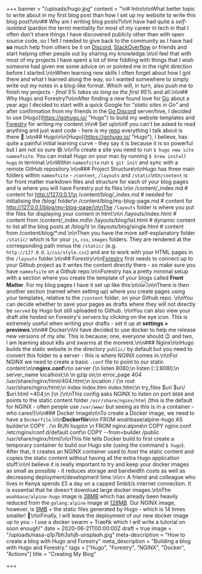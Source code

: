 +++
banner = "/uploads/hugo.jpg"
content = "\n# Intro\n\nWhat better topic to write about in my first blog post than how I set up my website to write this blog post!\n\n## Why am I writing blog posts?\n\nI have had quite a _self-isolated_ (pardon the term) mentality for most of my career in tech in that I often don't share things I have discovered publicly other than with open source code, so I felt I needed to give back to the community as I have had **so** much help from others be it on [Discord](https://discord.com/), [StackOverflow](https://stackoverflow.com/) or friends and start helping other people out by sharing my knowledge.\n\nI feel that with most of my projects I have spent a lot of time fiddling with things that I wish someone had given me some advice on or pointed me in the right direction before I started.\n\nWhen learning new skills I often forget about how I got there and what I learned along the way, so I wanted somewhere to simply write out my notes in a blog-like format. Which will, in turn, also push me to finish my projects - _final 5% takes as long as the first 95%_ and all.\n\n## Why Hugo and Forestry?\n\nAfter finding a new found love for [Go]() about a year ago I decided to start with a quick Google for _\"static sites in Go\"_ and after confirmation from my friends in the [Go Discord](https://discord.gg/0f1SbxBZjYq9jLBk) server/hive, I decided to use [Hugo](https://gohugo.io/ \"Hugo\") to build my website templates and [Forestry](https://forestry.io) for writing my content.\n\n# Set up\n\nIf you can't be asked to read anything and just want code - here is my [repo](https://m4x.uk/max.me.uk) everything I talk about is there 🙂.\n\n## Hugo\n\n[Hugo](https://gohugo.io/ \"Hugo\"), I believe, has quite a painful initial learning curve - they say it is because it is so powerful but I am not so sure 😅.\n\nTo create a site you need to run `$ hugo new site nameofsite`. You can install Hugo on your mac by running `$ brew install hugo` in terminal.\n\nWithin `nameofsite` run `$ git init` and sync with a remote GitHub repository.\n\n### Project Structure\n\nHugo has three main folders within `nameofsite` - `/content`, `/layouts` and `/static`\n\n`/content` is for front matter markdown files and structure for each of your blog pages and is where you will have Forestry put its files.\n\n    /content/_index.md # content for http://127.0.0.1/\n    /content/blog/_index.md # needed for initialising the /blog/ folder\n    /content/blog/my-blog-page.md # content for http://127.0.0.1/blog/my-blog-page/\n\nThe `/layouts` folder is where you put the files for displaying your content in html:\n\n    /layouts/index.html # content from /content/_index.md\n    /layouts/blog/list.html # dynamic content to list all the blog posts at /blog/\t \n    /layouts/blog/single.html # content from /content/blog/*.md \n\nThen you have the more self-explanatory folder `/static/` which is for your `js`, `css`, `images` folders.  They are rendered at the corresponding path minus the `/static/` (e.g. `http://127.0.0.1/css/style.css`) and are to work with your HTML pages in the `/layouts` folder.\n\n## Forestry\n\n[Forestry](https://forestry.io) first needs to connect up to your Github project as it writes the content directly there - so make sure you have `nameofsite` on a Github repo.\n\nForestry has a pretty minimal setup with a section where you create the template of your blogs called **Front Matter**. For my blog pages I have it set up like this:\n\n![](/uploads/screenshot_2020-06-20-forestry-io.png)\n\nThere is then another section (named when setting up) where you create pages using your templates, relative to the `/content` folder, on your Github repo. \n\nYou can decide whether to save your pages as drafts where they will not directly be `served` by Hugo but still uploaded to Github. \n\nYou can also view your draft site hosted on Forestry's servers by clicking on the eye icon. This is extremely useful when writing your drafts - set it up at **settings > previews**.\n\n## Docker\n\nI have decided to use docker to help me release new versions of my site. This is because; one, everyone should 😉 and two, I am learning about k8s and swarms at the moment.\n\n### Nginx\n\nHugo builds the static website in the directory `public/` by default but you need to convert this folder to a server - this is where NGINX comes in.\n\nFor NGINX we need to create a basic `.conf` file to point to our static content:\n\n**nginx.conf**\n\n    server {\n        listen       8080;\n        listen  [::]:8080;\n        server_name  localhost;\n    \n        gzip on;\n        error_page  404 /usr/share/nginx/html/404.html;\n        location / {\n            root /usr/share/nginx/html;\n            index index.htm index.html;\n            try_files $uri $uri/ $uri.html =404;\n        }\n    }\n\nThis config asks NGINX to listen on port `8080` and points to the static content folder `/usr/share/nginx/html` (this is the default for NGINX - often people use `/var/www/` but seeing as this is in a container - who cares!)\n\n### Docker Image\n\nTo create a Docker image, we need to have a `Dockerfile`.\n\n**Dockerfile**\n\n    FROM woahbase/alpine-hugo AS builder\n    COPY . /\n    RUN hugo\n    \n    FROM nginx:alpine\n    COPY nginx.conf /etc/nginx/conf.d/default.conf\n    COPY --from=builder /public /usr/share/nginx/html/\n\nThis file tells Docker build to first create a temporary container to build our Hugo site (using the command `$ hugo`). After that, it creates an NGINX container used to _host_ the static content and copies the static content without having all the extra Hugo application stuff.\n\nI believe it is really important to try and keep your docker images as small as possible - it reduces storage and bandwidth costs as well as decreasing deployment/development time.\n\n> A friend and colleague who lives in Kenya spends £5 a day on a capped 5mbit/s internet connection. It is essential that he doesn't download large docker images.\n\nThe `woahbase/alpine-hugo` image is [38MB](https://hub.docker.com/layers/woahbase/alpine-hugo/latest/images/sha256-3fd7c6cc56b5140d0e77877b6825838e2fcf5bb85c99b0005913b55a2206ecbc?context=explore) which has already been heavily reduced from the `golang:alpine` image at [128MB](https://hub.docker.com/layers/golang/library/golang/alpine/images/sha256-2de21f4fe5c3557c31b716291a7986c0d54abbd282cd7fb43aaa484672b0c855?context=explore). Our NGINX image, however, is [9MB](https://hub.docker.com/layers/nginx/library/nginx/alpine/images/sha256-fa24815c8e52981d8ef01249e17d46dc5367765814d6feed154f1043aa255b8e?context=explore) + the static files generated by Hugo - which is 14 times smaller! 🎉\n\nFinally, I will leave the deployment of our new docker image up to you - I use a docker swarm + Traefik which I will write a tutorial on soon enough!"
date = 2020-06-21T00:00:00Z
draft = true
image = "/uploads/nasa-q1p7bh3shj8-unsplash.jpg"
meta-description = "How to create a blog with Hugo and Forestry"
meta_description = "Building a blog with Hugo and Forestry."
tags = ["Hugo", "Forestry", "NGINX", "Docker", "Actions"]
title = "Creating My Blog"

+++
